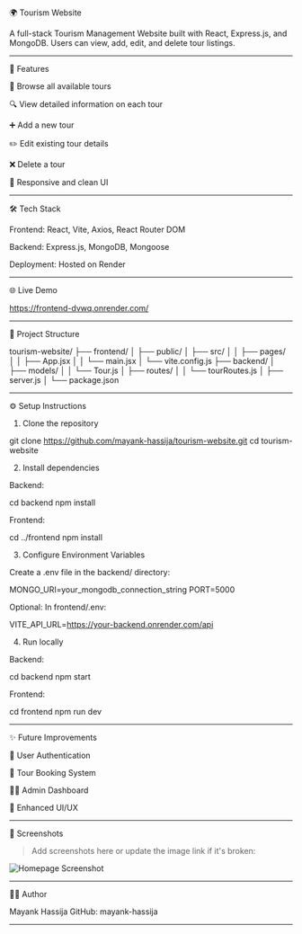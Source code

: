 🌍 Tourism Website

A full-stack Tourism Management Website built with React, Express.js, and MongoDB.
Users can view, add, edit, and delete tour listings.


---

🚀 Features

🧭 Browse all available tours

🔍 View detailed information on each tour

➕ Add a new tour

✏️ Edit existing tour details

❌ Delete a tour

📱 Responsive and clean UI



---

🛠️ Tech Stack

Frontend: React, Vite, Axios, React Router DOM

Backend: Express.js, MongoDB, Mongoose

Deployment: Hosted on Render



---

🌐 Live Demo

https://frontend-dvwq.onrender.com/

---

📂 Project Structure

tourism-website/
├── frontend/
│   ├── public/
│   ├── src/
│   │   ├── pages/
│   │   ├── App.jsx
│   │   └── main.jsx
│   └── vite.config.js
├── backend/
│   ├── models/
│   │   └── Tour.js
│   ├── routes/
│   │   └── tourRoutes.js
│   ├── server.js
│   └── package.json


---

⚙️ Setup Instructions

1. Clone the repository

git clone https://github.com/mayank-hassija/tourism-website.git
cd tourism-website

2. Install dependencies

Backend:

cd backend
npm install

Frontend:

cd ../frontend
npm install

3. Configure Environment Variables

Create a .env file in the backend/ directory:

MONGO_URI=your_mongodb_connection_string
PORT=5000

Optional: In frontend/.env:

VITE_API_URL=https://your-backend.onrender.com/api

4. Run locally

Backend:

cd backend
npm start

Frontend:

cd frontend
npm run dev


---

✨ Future Improvements

🔐 User Authentication

📅 Tour Booking System

🧑‍💼 Admin Dashboard

🎨 Enhanced UI/UX



---

📸 Screenshots

> Add screenshots here or update the image link if it's broken:



![Homepage Screenshot](https://github.com/user-attachments/assets/307d68ce-2146-42e5-90cb-c455b2ca3bea)


---

👨‍💻 Author

Mayank Hassija
GitHub: mayank-hassija



---
